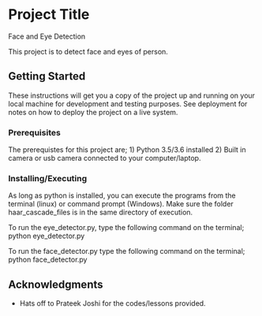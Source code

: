 # Project Title

Face and Eye Detection

This project is to detect face and eyes of person.

## Getting Started

These instructions will get you a copy of the project up and running on your local machine for development and testing purposes. See deployment for notes on how to deploy the project on a live system.

### Prerequisites

The prerequistes for this project are;
    1) Python 3.5/3.6 installed
    2) Built in camera or usb camera connected to your computer/laptop.

### Installing/Executing

As long as python is installed, you can execute the programs from the terminal (linux) or command prompt (Windows).
Make sure the folder haar_cascade_files is in the same directory of execution. 

To run the eye_detector.py, type the following command on the terminal;
        python eye_detector.py

To run the face_detector.py type the following command on the terminal;
        python face_detector.py

## Acknowledgments

* Hats off to Prateek Joshi for the codes/lessons provided.